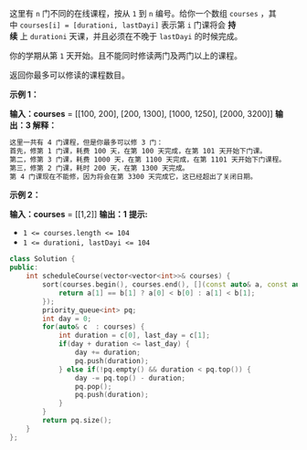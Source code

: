 这里有 `n` 门不同的在线课程，按从 `1` 到 `n` 编号。给你一个数组 `courses` ，其中 `courses[i] = [durationi, lastDayi]` 表示第 `i` 门课将会 **持续** 上 `durationi` 天课，并且必须在不晚于 `lastDayi` 的时候完成。

你的学期从第 `1` 天开始。且不能同时修读两门及两门以上的课程。

返回你最多可以修读的课程数目。

**示例 1：**

**输入：courses** = \[\[100, 200\], \[200, 1300\], \[1000, 1250\], \[2000, 3200\]\]
**输出：3
解释：**
```txt
这里一共有 4 门课程，但是你最多可以修 3 门：
首先，修第 1 门课，耗费 100 天，在第 100 天完成，在第 101 天开始下门课。
第二，修第 3 门课，耗费 1000 天，在第 1100 天完成，在第 1101 天开始下门课程。
第三，修第 2 门课，耗时 200 天，在第 1300 天完成。
第 4 门课现在不能修，因为将会在第 3300 天完成它，这已经超出了关闭日期。
```
**示例 2：**

**输入：courses** = \[\[1,2\]\]
**输出：1** 
**提示:**

- `1 <= courses.length <= 104`
- `1 <= durationi, lastDayi <= 104`

```c++
class Solution {
public:
    int scheduleCourse(vector<vector<int>>& courses) {
        sort(courses.begin(), courses.end(), [](const auto& a, const auto &b) -> bool {
            return a[1] == b[1] ? a[0] < b[0] : a[1] < b[1];
        });
        priority_queue<int> pq;
        int day = 0;
        for(auto& c  : courses) {
            int duration = c[0], last_day = c[1];
            if(day + duration <= last_day) {
                day += duration;
                pq.push(duration);
            } else if(!pq.empty() && duration < pq.top()) {
                day -= pq.top() - duration;
                pq.pop();
                pq.push(duration);
            }
        }
        return pq.size();
    }
};
```